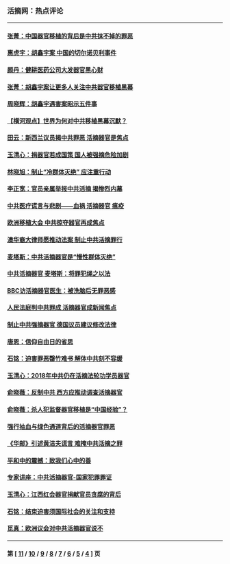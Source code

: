 ### 活摘网：热点评论
---
#### [张菁：中国器官移植的背后是中共抹不掉的罪恶](../../pages/nf5879/n13974977.md?09100430) 
#### [惠虎宇：胡鑫宇案 中国的切尔诺贝利事件](../../pages/nf5879/n13942916.md?09100430) 
#### [颜丹：健耕医药公司大发器官黑心财](../../pages/nf5879/n13940134.md?09100430) 
#### [张菁：胡鑫宇案让更多人关注中共器官移植黑幕](../../pages/nf5879/n13929073.md?09100430) 
#### [周晓辉：胡鑫宇遇害案昭示五件事](../../pages/nf5879/n13921870.md?09100430) 
#### [【横河观点】世界为何对中共移植黑幕沉默？](../../pages/nf5879/n13244249.md?09100430) 
#### [田云：新西兰议员揭中共罪恶 活摘器官是焦点](../../pages/nf5879/n13070629.md?09100430) 
#### [玉清心：捐器官若成国策 国人被强摘危险加剧](../../pages/nf5879/n12802713.md?09100430) 
#### [林晓旭：制止“冷群体灭绝” 应注重行动](../../pages/nf5879/n12779736.md?09100430) 
#### [李正宽：官员亲属举报中共活摘 揭惨烈内幕](../../pages/nf5879/n12684490.md?09100430) 
#### [中共医疗谎言与悲剧——血祸 活摘器官 瘟疫](../../pages/nf5879/n12372103.md?09100430) 
#### [欧洲移植大会 中共掠夺器官再成焦点](../../pages/nf5879/n11538883.md?09100430) 
#### [澳华裔大律师愿推动法案 制止中共活摘罪行](../../pages/nf5879/n11377039.md?09100430) 
#### [麦塔斯：中共活摘器官是“慢性群体灭绝”](../../pages/nf5879/n11350529.md?09100430) 
#### [中共活摘器官 麦塔斯：将罪犯绳之以法](../../pages/nf5879/n11347973.md?09100430) 
#### [BBC访活摘器官医生：被洗脑后无罪恶感](../../pages/nf5879/n11335935.md?09100430) 
#### [人民法庭判中共罪成 活摘器官成新闻焦点](../../pages/nf5879/n11331578.md?09100430) 
#### [制止中共强摘器官 德国议员建议修改法律](../../pages/nf5879/n11249451.md?09100430) 
#### [唐恩：信仰自由日的省思](../../pages/nf5879/n11003525.md?09100430) 
#### [石铭：迫害罪恶罄竹难书  解体中共刻不容缓](../../pages/nf5879/n10942855.md?09100430) 
#### [玉清心：2018年中共仍在活摘法轮功学员器官](../../pages/nf5879/n10914646.md?09100430) 
#### [俞晓薇：反制中共 西方应推动调查活摘器官](../../pages/nf5879/n10794671.md?09100430) 
#### [俞晓薇：杀人犯监督器官移植是“中国经验”？](../../pages/nf5879/n10466427.md?09100430) 
#### [强行抽血与绿色通道背后的活摘器官罪恶](../../pages/nf5879/n10004708.md?09100430) 
#### [《华邮》引述黄洁夫谎言 难掩中共活摘之罪](../../pages/nf5879/n9642309.md?09100430) 
#### [平和中的震撼：致我们心中的善](../../pages/nf5879/n9021123.md?09100430) 
#### [专家讲座：中共活摘器官-国家犯罪罪证](../../pages/nf5879/n8828153.md?09100430) 
#### [玉清心：江西红会器官捐献官员贪腐的背后](../../pages/nf5879/n8522122.md?09100430) 
#### [石铭：结束迫害须国际社会的关注和支持](../../pages/nf5879/n8443497.md?09100430) 
#### [觅真：欧洲议会对中共活摘器官说不](../../pages/nf5879/n8337486.md?09100430) 

---
#### 第 [ [11](./11.md?09100430) / [10](./10.md?09100430) / [9](./9.md?09100430) / [8](./8.md?09100430) / [7](./7.md?09100430) / [6](./6.md?09100430) / [5](./5.md?09100430) / [4](./4.md?09100430) ] 页

